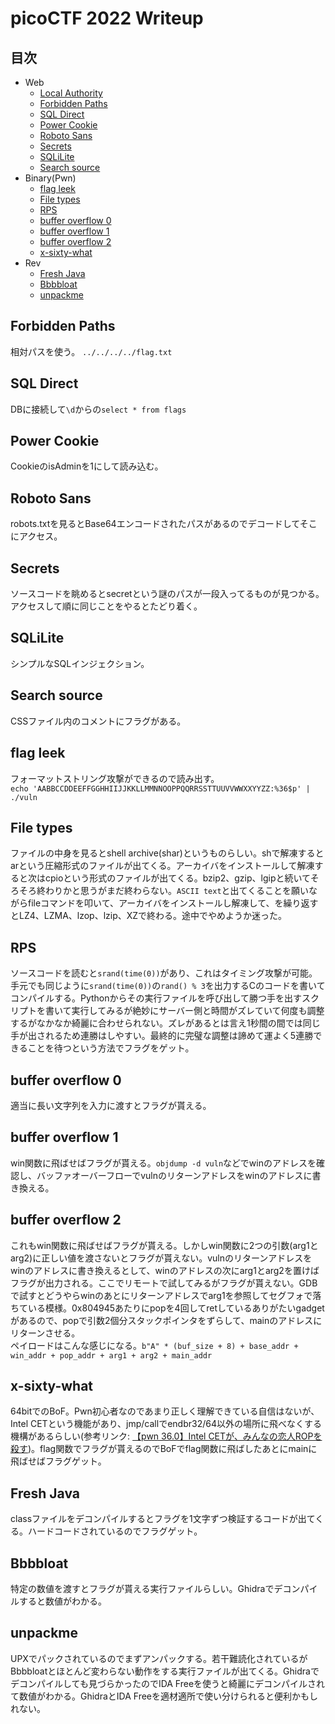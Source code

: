 # picoCTF 2022 Writeup

## 目次

- Web
  - [Local Authority](#local-authority)
  - [Forbidden Paths](#forbidden-paths)
  - [SQL Direct](#sql-direct)
  - [Power Cookie](#power-cookie)
  - [Roboto Sans](#roboto-sans)
  - [Secrets](#secrets)
  - [SQLiLite](#sqlilite)
  - [Search source](#search-source)
- Binary(Pwn)
  - [flag leek](#flag-leek)
  - [File types](#file-types)
  - [RPS](#rps)
  - [buffer overflow 0](#buffer-overflow-0)
  - [buffer overflow 1](#buffer-overflow-1)
  - [buffer overflow 2](#buffer-overflow-2)
  - [x-sixty-what](#x-sixty-what)
- Rev
  - [Fresh Java](#fresh-java)
  - [Bbbbloat](#bbbbloat)
  - [unpackme](#unpackme)

## Forbidden Paths

相対パスを使う。
`../../../../flag.txt`

## SQL Direct

DBに接続して`\d`からの`select * from flags`

## Power Cookie

CookieのisAdminを1にして読み込む。

## Roboto Sans

robots.txtを見るとBase64エンコードされたパスがあるのでデコードしてそこにアクセス。

## Secrets

ソースコードを眺めるとsecretという謎のパスが一段入ってるものが見つかる。アクセスして順に同じことをやるとたどり着く。

## SQLiLite

シンプルなSQLインジェクション。

## Search source

CSSファイル内のコメントにフラグがある。

## flag leek

フォーマットストリング攻撃ができるので読み出す。  
`echo 'AABBCCDDEEFFGGHHIIJJKKLLMMNNOOPPQQRRSSTTUUVVWWXXYYZZ:%36$p' | ./vuln`

## File types

ファイルの中身を見るとshell archive(shar)というものらしい。shで解凍するとarという圧縮形式のファイルが出てくる。アーカイバをインストールして解凍すると次はcpioという形式のファイルが出てくる。bzip2、gzip、lgipと続いてそろそろ終わりかと思うがまだ終わらない。`ASCII text`と出てくることを願いながらfileコマンドを叩いて、アーカイバをインストールし解凍して、を繰り返すとLZ4、LZMA、lzop、lzip、XZで終わる。途中でやめようか迷った。

## RPS

ソースコードを読むと`srand(time(0))`があり、これはタイミング攻撃が可能。手元でも同じように`srand(time(0))`の`rand() % 3`を出力するCのコードを書いてコンパイルする。Pythonからその実行ファイルを呼び出して勝つ手を出すスクリプトを書いて実行してみるが絶妙にサーバー側と時間がズレていて何度も調整するがなかなか綺麗に合わせられない。ズレがあるとは言え1秒間の間では同じ手が出されるため連勝はしやすい。最終的に完璧な調整は諦めて運よく5連勝できることを待つという方法でフラグをゲット。

## buffer overflow 0

適当に長い文字列を入力に渡すとフラグが貰える。

## buffer overflow 1

win関数に飛ばせばフラグが貰える。`objdump -d vuln`などでwinのアドレスを確認し、バッファオーバーフローでvulnのリターンアドレスをwinのアドレスに書き換える。

## buffer overflow 2

これもwin関数に飛ばせばフラグが貰える。しかしwin関数に2つの引数(arg1とarg2)に正しい値を渡さないとフラグが貰えない。vulnのリターンアドレスをwinのアドレスに書き換えるとして、winのアドレスの次にarg1とarg2を置けばフラグが出力される。ここでリモートで試してみるがフラグが貰えない。GDBで試すとどうやらwinのあとにリターンアドレスでarg1を参照してセグフォで落ちている模様。0x804945あたりにpopを4回してretしているありがたいgadgetがあるので、popで引数2個分スタックポインタをずらして、mainのアドレスにリターンさせる。  
ペイロードはこんな感じになる。`b"A" * (buf_size + 8) + base_addr + win_addr + pop_addr + arg1 + arg2 + main_addr`

## x-sixty-what

64bitでのBoF。Pwn初心者なのであまり正しく理解できている自信はないが、Intel CETという機能があり、jmp/callでendbr32/64以外の場所に飛べなくする機構があるらしい(参考リンク: [【pwn 36.0】Intel CETが、みんなの恋人ROPを殺す](https://smallkirby.hatenablog.com/entry/2020/09/10/230629))。flag関数でフラグが貰えるのでBoFでflag関数に飛ばしたあとにmainに飛ばせばフラグゲット。

## Fresh Java

classファイルをデコンパイルするとフラグを1文字ずつ検証するコードが出てくる。ハードコードされているのでフラグゲット。

## Bbbbloat

特定の数値を渡すとフラグが貰える実行ファイルらしい。Ghidraでデコンパイルすると数値がわかる。

## unpackme

UPXでパックされているのでまずアンパックする。若干難読化されているがBbbbloatとほとんど変わらない動作をする実行ファイルが出てくる。Ghidraでデコンパイルしても見づらかったのでIDA Freeを使うと綺麗にデコンパイルされて数値がわかる。GhidraとIDA Freeを適材適所で使い分けられると便利かもしれない。